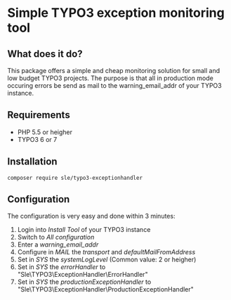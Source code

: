 # Simple TYPO3 exception monitoring tool

## What does it do?
This package offers a simple and cheap monitoring solution for small and low budget TYPO3 projects. The purpose is that all in production mode occuring errors be send as mail to the warning_email_addr of your TYPO3 instance.

## Requirements
- PHP 5.5 or heigher
- TYPO3 6 or 7

## Installation
`composer require sle/typo3-exceptionhandler`

## Configuration
The configuration is very easy and done within 3 minutes:

1. Login into *Install Tool* of your TYPO3 instance
2. Switch to *All configuration*
3. Enter a *warning_email_addr*
4. Configure in *MAIL* the *transport* and *defaultMailFromAddress*
5. Set in *SYS* the *systemLogLevel* (Common value: 2 or heigher)
6. Set in *SYS* the *errorHandler* to "Sle\TYPO3\ExceptionHandler\ErrorHandler"
7. Set in *SYS* the *productionExceptionHandler* to "Sle\TYPO3\ExceptionHandler\ProductionExceptionHandler"
